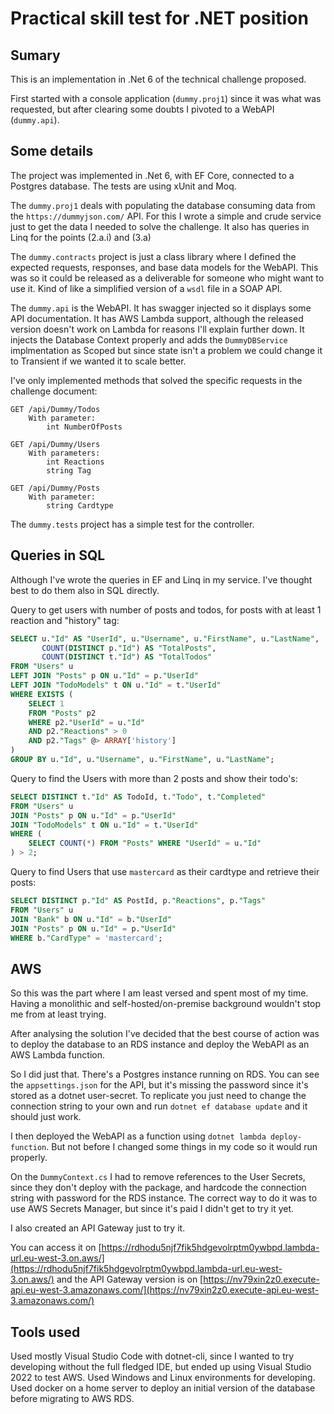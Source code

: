 # Practical skill test for .NET position

## Sumary

This is an implementation in .Net 6 of the technical challenge proposed.

First started with a console application (`dummy.proj1`) since it was what was requested, but after clearing some doubts I pivoted to a WebAPI (`dummy.api`).

## Some details

The project was implemented in .Net 6, with EF Core, connected to a Postgres database. The tests are using xUnit and Moq.

The `dummy.proj1` deals with populating the database consuming data from the `https://dummyjson.com/` API. For this I wrote a simple and crude service just to get the data I needed to solve the challenge. It also has queries in Linq for the points (2.a.i) and (3.a)

The `dummy.contracts` project is just a class library where I defined the expected requests, responses, and base data models for the WebAPI. This was so it could be released as a deliverable for someone who might want to use it. Kind of like a simplified version of a `wsdl` file in a SOAP API.

The `dummy.api` is the WebAPI. It has swagger injected so it displays some API documentation. It has AWS Lambda support, although the released version doesn't work on Lambda for reasons I'll explain further down. It injects the Database Context properly and adds the `DummyDBService` implmentation as Scoped but since state isn't a problem we could change it to Transient if we wanted it to scale better.

I've only implemented methods that solved the specific requests in the challenge document:

```
GET /api/Dummy/Todos
    With parameter:
        int NumberOfPosts

GET /api/Dummy/Users
    With parameters:
        int Reactions
        string Tag

GET /api/Dummy/Posts
    With parameter:
        string Cardtype
```

The `dummy.tests` project has a simple test for the controller.

## Queries in SQL

Although I've wrote the queries in EF and Linq in my service. I've thought best to do them also in SQL directly.

Query to get users with number of posts and todos, for posts with at least 1 reaction and "history" tag:

```sql
SELECT u."Id" AS "UserId", u."Username", u."FirstName", u."LastName",
       COUNT(DISTINCT p."Id") AS "TotalPosts",
       COUNT(DISTINCT t."Id") AS "TotalTodos"
FROM "Users" u
LEFT JOIN "Posts" p ON u."Id" = p."UserId"
LEFT JOIN "TodoModels" t ON u."Id" = t."UserId"
WHERE EXISTS (
    SELECT 1
    FROM "Posts" p2
    WHERE p2."UserId" = u."Id"
    AND p2."Reactions" > 0
    AND p2."Tags" @> ARRAY['history']
)
GROUP BY u."Id", u."Username", u."FirstName", u."LastName";
```

Query to find the Users with more than 2 posts and show their todo's:

```sql
SELECT DISTINCT t."Id" AS TodoId, t."Todo", t."Completed"
FROM "Users" u
JOIN "Posts" p ON u."Id" = p."UserId"
JOIN "TodoModels" t ON u."Id" = t."UserId"
WHERE (
    SELECT COUNT(*) FROM "Posts" WHERE "UserId" = u."Id"
) > 2;
```

Query to find Users that use `mastercard` as their cardtype and retrieve their posts:

```sql
SELECT DISTINCT p."Id" AS PostId, p."Reactions", p."Tags"
FROM "Users" u
JOIN "Bank" b ON u."Id" = b."UserId"
JOIN "Posts" p ON u."Id" = p."UserId"
WHERE b."CardType" = 'mastercard';

```

## AWS

So this was the part where I am least versed and spent most of my time. Having a monolithic and self-hosted/on-premise background wouldn't stop me from at least trying.

After analysing the solution I've decided that the best course of action was to deploy the database to an RDS instance and deploy the WebAPI as an AWS Lambda function.

So I did just that. There's a Postgres instance running on RDS. You can see the `appsettings.json` for the API, but it's missing the password since it's stored as a dotnet user-secret.
To replicate you just need to change the connection string to your own and run `dotnet ef database update` and it should just work.

I then deployed the WebAPI as a function using `dotnet lambda deploy-function`. But not before I changed some things in my code so it would run properly.

On the `DummyContext.cs` I had to remove references to the User Secrets, since they don't deploy with the package, and hardcode the connection string with password for the RDS instance. The correct way to do it was to use AWS Secrets Manager, but since it's paid I didn't get to try it yet.

I also created an API Gateway just to try it.

You can access it on [https://rdhodu5njf7fik5hdgevolrptm0ywbpd.lambda-url.eu-west-3.on.aws/](https://rdhodu5njf7fik5hdgevolrptm0ywbpd.lambda-url.eu-west-3.on.aws/) and the API Gateway version is on [https://nv79xin2z0.execute-api.eu-west-3.amazonaws.com/](https://nv79xin2z0.execute-api.eu-west-3.amazonaws.com/)

## Tools used

Used mostly Visual Studio Code with dotnet-cli, since I wanted to try developing without the full fledged IDE, but ended up using Visual Studio 2022 to test AWS.
Used Windows and Linux environments for developing.
Used docker on a home server to deploy an initial version of the database before migrating to AWS RDS.
